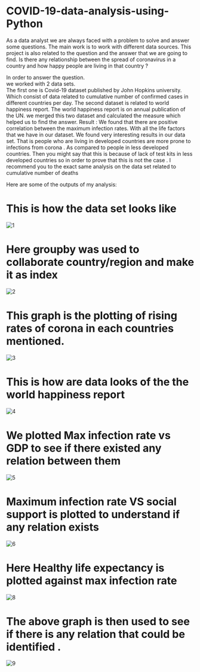 # COVID-19-data-analysis-using-Python


As a data analyst we are always faced with a problem to solve and answer some questions. The main work is to work with different data sources. This project is also related to the question and the answer that we are going to find.
Is there any relationship between the spread of coronavirus in a country and how happy people are living  in that country ?

In order to answer the question.  
we worked with 2 data sets.  
The first one is Covid-19 dataset published by John Hopkins university. Which consist of data related to cumulative number of confirmed cases in different countries per day.
The second dataset is related to world happiness report. The world happiness report is on annual publication of the UN.
we merged this two dataset and calculated the measure which helped us to find the answer.
Result :
We found that there are positive correlation between the maximum infection rates. 
With all the life factors that we have in our dataset.
We found very interesting results in our data set. 
That is people who are living in developed countries are more prone to infections from corona . As compared to people in less developed countries.
Then you might say that this is because of lack of test kits in less developed countries so in order to prove that this is not the case .
I recommend you to the exact same analysis on the data set related to cumulative number of deaths


Here are some of the  outputs of my analysis:

# This is how the data set looks like 
![1](https://user-images.githubusercontent.com/53258421/88590868-0c0cb100-d079-11ea-956c-b332f52c075b.png)
# Here groupby was used to collaborate country/region and make it as index
![2](https://user-images.githubusercontent.com/53258421/88591098-6d348480-d079-11ea-8e20-8bdae9477b94.png)
# This graph is the plotting of rising rates of corona in each countries mentioned.
![3](https://user-images.githubusercontent.com/53258421/88591097-6c9bee00-d079-11ea-9579-9f0dbfc64411.png)

# This is how are data looks of the the world happiness report
![4](https://user-images.githubusercontent.com/53258421/88591094-6c035780-d079-11ea-8aa7-1451a93e437a.png)

# We plotted Max infection rate vs GDP to see if there existed any relation between them 
![5](https://user-images.githubusercontent.com/53258421/88591089-6b6ac100-d079-11ea-820f-6596c852fc8f.png)

# Maximum infection rate VS social support is plotted to understand if any relation exists 
![6](https://user-images.githubusercontent.com/53258421/88591088-6b6ac100-d079-11ea-81af-43b48a12e632.png)


# Here Healthy life expectancy is plotted against max infection rate 
![8](https://user-images.githubusercontent.com/53258421/88591081-69a0fd80-d079-11ea-9ec1-e76481a9f52f.png)

# The above graph is then used to see if there is any relation that could be identified .
![9](https://user-images.githubusercontent.com/53258421/88591077-67d73a00-d079-11ea-9329-29a195312c2e.png)






